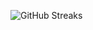 ![GitHub Streaks](https://github-streaks-mqc9.onrender.com/streak/happilli/image?theme=midnight&cache_bust=1742986153)
